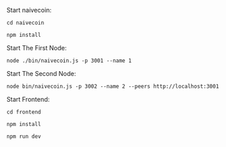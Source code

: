 Start naivecoin:
```
cd naivecoin 
```
```
npm install 
```

Start The First Node: 
```
node ./bin/naivecoin.js -p 3001 --name 1 
```

Start The Second Node: 
```
node bin/naivecoin.js -p 3002 --name 2 --peers http://localhost:3001
```

Start Frontend:
```
cd frontend 

npm install 

npm run dev
```

